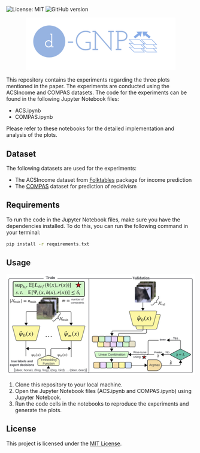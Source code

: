 ![License: MIT](https://img.shields.io/badge/License-MIT-blue.svg)
![GitHub version](https://img.shields.io/github/v/release/AminChrs/PostProcess)

<p align="center">
<img src="logo.png" width="400" />
</p>

This repository contains the experiments regarding the three plots mentioned in the paper. The experiments are conducted using the ACSIncome and COMPAS datasets. The code for the experiments can be found in the following Jupyter Notebook files:



- ACS.ipynb
- COMPAS.ipynb

Please refer to these notebooks for the detailed implementation and analysis of the plots.

## Dataset
The following datasets are used for the experiments:

- The ACSIncome dataset from [Folktables](https://github.com/socialfoundations/folktables) package for income prediction
- The [COMPAS](https://www.science.org/doi/10.1126/sciadv.aao5580) dataset for prediction of recidivism
## Requirements

To run the code in the Jupyter Notebook files, make sure you have the dependencies installed. To do this, you can run the following command in your terminal:

```sh
pip install -r requirements.txt
```

## Usage
![image info](Diagram.jpg)

1. Clone this repository to your local machine.
2. Open the Jupyter Notebook files (ACS.ipynb and COMPAS.ipynb) using Jupyter Notebook.
3. Run the code cells in the notebooks to reproduce the experiments and generate the plots.

## License

This project is licensed under the [MIT License](LICENSE).
